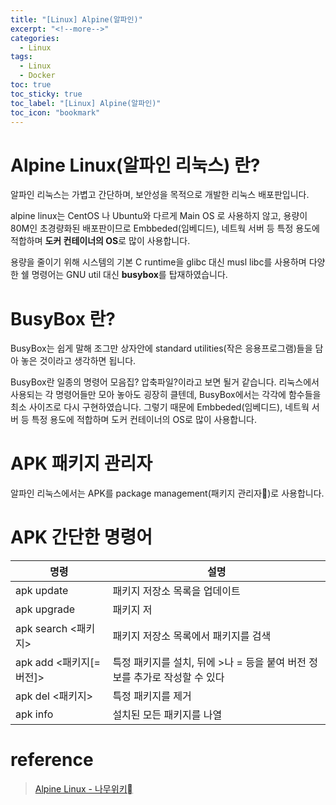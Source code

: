 ```yaml
---
title: "[Linux] Alpine(알파인)"
excerpt: "<!--more-->"
categories:
  - Linux
tags:
  - Linux
  - Docker
toc: true
toc_sticky: true
toc_label: "[Linux] Alpine(알파인)"
toc_icon: "bookmark"
---
```


# Alpine Linux(알파인 리눅스) 란?

알파인 리눅스는 가볍고 간단하며, 보안성을 목적으로 개발한 리눅스 배포판입니다.

alpine linux는 CentOS 나 Ubuntu와 다르게 Main OS 로 사용하지 않고, 용량이 80M인 초경량화된 배포판이므로 Embbeded(임베디드), 네트웍 서버 등 특정 용도에 적합하며 **도커 컨테이너의 OS**로 많이 사용합니다.

용량을 줄이기 위해 시스템의 기본 C runtime을 glibc 대신 musl libc를 사용하며 다양한 쉘 명령어는 GNU util 대신 **busybox**를 탑재하였습니다.

# BusyBox 란?

BusyBox는 쉽게 말해 조그만 상자안에 standard utilities(작은 응용프로그램)들을 담아 놓은 것이라고 생각하면 됩니다.

BusyBox란 일종의 명령어 모음집? 압축파일?이라고 보면 될거 같습니다.
리눅스에서 사용되는 각 명령어들만 모아 놓아도 굉장히 클텐데, BusyBox에서는 각각에 함수들을 최소 사이즈로 다시 구현하였습니다. 그렇기 때문에 Embbeded(임베디드), 네트웍 서버 등 특정 용도에 적합하며 도커 컨테이너의 OS로 많이 사용합니다.

# APK 패키지 관리자

알파인 리눅스에서는 APK를 package management(패키지 관리자)로 사용합니다.

# APK 간단한 명령어

|명령|설명|
|---|---|
|apk update|패키지 저장소 목록을 업데이트|
|apk upgrade|패키지 저|
|apk search <패키지>|패키지 저장소 목록에서 패키지를 검색|
|apk add <패키지[=버전]>|특정 패키지를 설치, 뒤에 >나 = 등을 붙여 버전 정보를 추가로 작성할 수 있다|
|apk del <패키지>|특정 패키지를 제거|
|apk info|설치된 모든 패키지를 나열|

# reference
> [Alpine Linux - 나무위키](https://namu.wiki/w/Alpine%20Linux)
